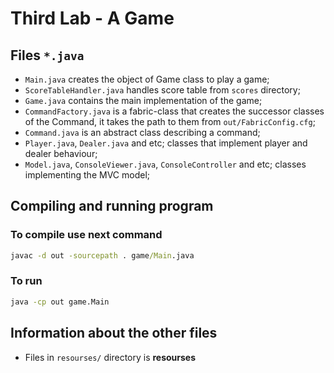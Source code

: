 # Third Lab - A Game

## Files `*.java`
- `Main.java` creates the object of Game class to play a game;
- `ScoreTableHandler.java` handles score table from `scores` directory;
- `Game.java` contains the main implementation of the game;
- `CommandFactory.java` is a fabric-class that creates the successor classes of the Command, it takes the path to them from `out/FabricConfig.cfg`;
- `Command.java` is an abstract class describing a command;
- `Player.java`, `Dealer.java` and etc; classes that implement player and dealer behaviour;
- `Model.java`, `ConsoleViewer.java`, `ConsoleController` and etc; classes implementing the MVC model;

## Compiling and running program
### To compile use next command
```cmd
javac -d out -sourcepath . game/Main.java
```
### To run
```cmd
java -cp out game.Main
```

## Information about the other files
- Files in `resourses/` directory is **resourses**
